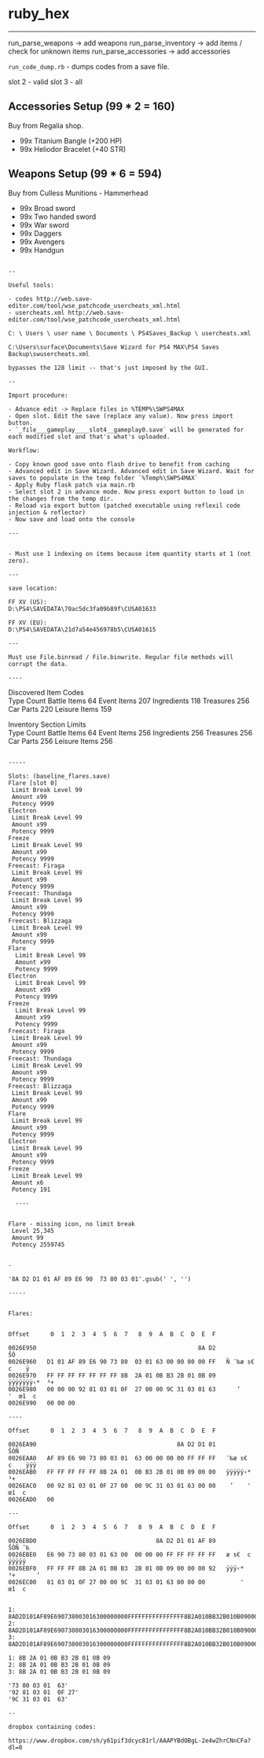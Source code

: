 # ruby_hex

---

run_parse_weapons -> add weapons
run_parse_inventory -> add items / check for unknown items
run_parse_accessories -> add accessories

`run_code_dump.rb` - dumps codes from a save file.

slot 2 - valid
slot 3 - all


## Accessories Setup (99 * 2 = 160)
Buy from Regalia shop.
- 99x Titanium Bangle (+200 HP)
- 99x Heliodor Bracelet (+40 STR)

## Weapons Setup (99 * 6 = 594)
Buy from Culless Munitions - Hammerhead
- 99x Broad sword
- 99x Two handed sword
- 99x War sword
- 99x Daggers
- 99x Avengers
- 99x Handgun

```

--

Useful tools:

- codes http://web.save-editor.com/tool/wse_patchcode_usercheats_xml.html
- usercheats.xml http://web.save-editor.com/tool/wse_patchcode_usercheats_xml.html

C: \ Users \ user name \ Documents \ PS4Saves_Backup \ usercheats.xml

C:\Users\surface\Documents\Save Wizard for PS4 MAX\PS4 Saves Backup\swusercheats.xml

bypasses the 128 limit -- that's just imposed by the GUI.

--

Import procedure:

- Advance edit -> Replace files in %TEMP%\SWPS4MAX
- Open slot. Edit the save (replace any value). Now press import button.
- `_file___gameplay____slot4__gameplay0.save` will be generated for each modified slot and that's what's uploaded.

Workflow:

- Copy known good save onto flash drive to benefit from caching
- Advanced edit in Save Wizard. Advanced edit in Save Wizard. Wait for saves to populate in the temp folder `%Temp%\SWPS4MAX`
- Apply Ruby flask patch via main.rb
- Select slot 2 in advance mode. Now press export button to load in the changes from the temp dir.
- Reload via export button (patched executable using reflexil code injection & reflector)
- Now save and load onto the console

---


- Must use 1 indexing on items because item quantity starts at 1 (not zero).

---

save location:

FF XV (US):
D:\PS4\SAVEDATA\70ac5dc3fa09b89f\CUSA01633

FF XV (EU):
D:\PS4\SAVEDATA\21d7a54e456978b5\CUSA01615

---

Must use File.binread / File.binwrite. Regular file methods will corrupt the data.

----

```
Discovered Item Codes  
Type            Count
Battle Items      64
Event Items      207
Ingredients      118
Treasures        256
Car Parts        220
Leisure Items    159

Inventory Section Limits  
Type         Count
Battle Items    64
Event Items    256
Ingredients    256
Treasures      256
Car Parts      256
Leisure Items  256
```

-----

Slots: (baseline_flares.save)
Flare [slot 0]
 Limit Break Level 99
 Amount x99
 Potency 9999
Electron
 Limit Break Level 99
 Amount x99
 Potency 9999
Freeze
 Limit Break Level 99
 Amount x99
 Potency 9999
Freecast: Firaga
 Limit Break Level 99
 Amount x99
 Potency 9999
Freecast: Thundaga
 Limit Break Level 99
 Amount x99
 Potency 9999
Freecast: Blizzaga
 Limit Break Level 99
 Amount x99
 Potency 9999
Flare
  Limit Break Level 99
  Amount x99
  Potency 9999
Electron
  Limit Break Level 99
  Amount x99
  Potency 9999
Freeze
  Limit Break Level 99
  Amount x99
  Potency 9999
Freecast: Firaga
 Limit Break Level 99
 Amount x99
 Potency 9999
Freecast: Thundaga
 Limit Break Level 99
 Amount x99
 Potency 9999
Freecast: Blizzaga
 Limit Break Level 99
 Amount x99
 Potency 9999
Flare
 Limit Break Level 99
 Amount x99
 Potency 9999
Electron
 Limit Break Level 99
 Amount x99
 Potency 9999
Freeze
 Limit Break Level 99
 Amount x6
 Potency 191
  
  ----
  
  
Flare - missing icon, no limit break
 Level 25,345
 Amount 99
 Potency 2559745


-

'8A D2 D1 01 AF 89 E6 90  73 80 03 01'.gsub(' ', '')

-----


Flares:


Offset      0  1  2  3  4  5  6  7   8  9  A  B  C  D  E  F

0026E950                                              8A D2                 ŠÒ
0026E960   D1 01 AF 89 E6 90 73 80  03 01 63 00 00 00 00 FF   Ñ ¯‰æ s€  c    ÿ
0026E970   FF FF FF FF FF FF FF 8B  2A 01 0B B3 2B 01 0B 09   ÿÿÿÿÿÿÿ‹*  ³+   
0026E980   00 00 00 92 81 03 01 0F  27 00 00 9C 31 03 01 63      ’    '  œ1  c
0026E990   00 00 00                                              

----

Offset      0  1  2  3  4  5  6  7   8  9  A  B  C  D  E  F

0026EA90                                        8A D2 D1 01               ŠÒÑ 
0026EAA0   AF 89 E6 90 73 80 03 01  63 00 00 00 00 FF FF FF   ¯‰æ s€  c    ÿÿÿ
0026EAB0   FF FF FF FF FF 8B 2A 01  0B B3 2B 01 0B 09 00 00   ÿÿÿÿÿ‹*  ³+     
0026EAC0   00 92 81 03 01 0F 27 00  00 9C 31 03 01 63 00 00    ’    '  œ1  c  
0026EAD0   00                                                  

---

Offset      0  1  2  3  4  5  6  7   8  9  A  B  C  D  E  F

0026EBD0                                  8A D2 D1 01 AF 89             ŠÒÑ ¯‰
0026EBE0   E6 90 73 80 03 01 63 00  00 00 00 FF FF FF FF FF   æ s€  c    ÿÿÿÿÿ
0026EBF0   FF FF FF 8B 2A 01 0B B3  2B 01 0B 09 00 00 00 92   ÿÿÿ‹*  ³+      ’
0026EC00   81 03 01 0F 27 00 00 9C  31 03 01 63 00 00 00          '  œ1  c   


1: 8AD2D101AF89E690738003016300000000FFFFFFFFFFFFFFFF8B2A010BB32B010B09000000928103010F2700009C31030163000000
2: 8AD2D101AF89E690738003016300000000FFFFFFFFFFFFFFFF8B2A010BB32B010B09000000928103010F2700009C31030163000000
3: 8AD2D101AF89E690738003016300000000FFFFFFFFFFFFFFFF8B2A010BB32B010B09000000928103010F2700009C31030163000000

1: 8B 2A 01 0B B3 2B 01 0B 09
2: 8B 2A 01 0B B3 2B 01 0B 09
3: 8B 2A 01 0B B3 2B 01 0B 09 

'73 80 03 01  63'
'92 81 03 01  0F 27'
'9C 31 03 01  63'

--

dropbox containing codes:

https://www.dropbox.com/sh/y61pif3dcyc81rl/AAAPYBdOBgL-2e4wZhrCNnCFa?dl=0

